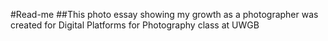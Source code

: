 #Read-me
##This photo essay showing my growth as a photographer was created for Digital Platforms for Photography class at UWGB
